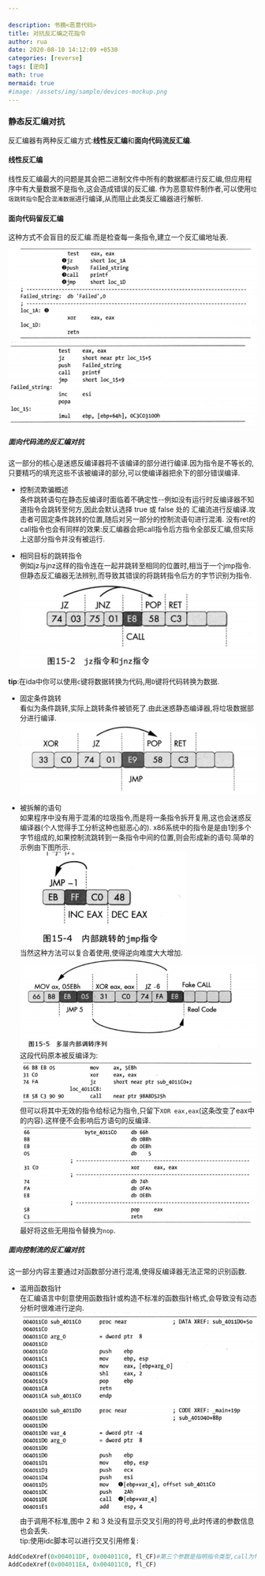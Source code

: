 ```yaml
---

description: 书摘<恶意代码>
title: 对抗反汇编之花指令
author: rua
date: 2020-08-10 14:12:09 +0530
categories: [reverse]
tags: [逆向]
math: true
mermaid: true
#image: /assets/img/sample/devices-mockup.png
---
```

### 静态反汇编对抗

反汇编器有两种反汇编方式:**线性反汇编**和**面向代码流反汇编**.

#### 线性反汇编
线性反汇编最大的问题是其会把二进制文件中所有的数据都进行反汇编,但应用程序中有大量数据不是指令,这会造成错误的反汇编.
作为恶意软件制作者,可以使用`垃圾跳转指令`配合`混淆数据`进行编译,从而阻止此类反汇编器进行解析.

#### 面向代码留反汇编
这种方式不会盲目的反汇编.而是检查每一条指令,建立一个反汇编地址表.
![面向代码流反汇编,注意数据部分被单独提了出来](https://raw.githubusercontent.com/niedabao1/niedabao1.github.io/master/pic/%E9%9D%A2%E5%90%91%E4%BB%A3%E7%A0%81%E6%B5%81.png)
![但线性反汇编就不行](https://raw.githubusercontent.com/niedabao1/niedabao1.github.io/master/pic/%E7%BA%BF%E6%80%A7%E6%B5%81.png)

##### 面向代码流的反汇编对抗

这一部分的核心是迷惑反编译器将不该编译的部分进行编译.因为指令是不等长的,只要精巧的填充这些不该被编译的部分,可以使编译器把余下的部分错误编译.

* 控制流欺骗概述  
条件跳转语句在静态反编译时面临着不确定性--例如没有运行时反编译器不知道指令会跳转至何方,因此会默认选择 true 或 false 处的
汇编流进行反编译.攻击者可固定条件跳转的位置,随后对另一部分的控制流语句进行混淆.
没有ret的call指令也会有同样的效果:反汇编器会把call指令后方指令全部反汇编,但实际上这部分指令并没有被运行.

* 相同目标的跳转指令  
例如jz与jnz这样的指令连在一起并跳转至相同的位置时,相当于一个jmp指令.但静态反汇编器无法辨别,而导致其错误的将跳转指令后方的字节识别为指令.
![注意第5个字节处不是指令,却被错误的识别](https://raw.githubusercontent.com/niedabao1/niedabao1.github.io/master/pic/15-2.png)

**tip**:在ida中你可以使用`c`键将数据转换为代码,用`D`键将代码转换为数据.

* 固定条件跳转  
看似为条件跳转,实际上跳转条件被锁死了.由此迷惑静态编译器,将垃圾数据部分进行编译.  
![xor指令使得jz指令总是跳转,而显然反编译器没有意识到这点](https://raw.githubusercontent.com/niedabao1/niedabao1.github.io/master/pic/15-3.png)

* 被拆解的语句  
如果程序中没有用于混淆的垃圾指令,而是将一条指令拆开复用,这也会迷惑反编译器(个人觉得手工分析这种也挺恶心的).
x86系统中的指令是是由1到多个字节组成的,如果控制流跳转到一条指令中间的位置,则会形成新的语句.简单的示例由下图所示.  
![jmp语句跳转到别的语句内部](https://raw.githubusercontent.com/niedabao1/niedabao1.github.io/master/pic/15-4.png)  
 当然这种方法可以复合着使用,使得逆向难度大大增加.
![两个代码内部跳转](https://raw.githubusercontent.com/niedabao1/niedabao1.github.io/master/pic/15-5.png)  
这段代码原本被反编译为:  
![错误的反编译](https://raw.githubusercontent.com/niedabao1/niedabao1.github.io/master/pic/%E6%97%A0%E6%95%88%E6%8C%87%E4%BB%A4-%E9%94%99%E8%AF%AF%E5%8F%8D%E7%BC%96%E8%AF%91.png)  
但可以将其中无效的指令给标记为指令,只留下`XOR eax,eax`(这条改变了eax中的内容).这样便不会影响后方语句的反编译.
![正确的反编译](https://raw.githubusercontent.com/niedabao1/niedabao1.github.io/master/pic/%E6%97%A0%E6%95%88%E6%8C%87%E4%BB%A4-%E6%AD%A3%E7%A1%AE%E5%8F%8D%E7%BC%96%E8%AF%91.png)  
最好将这些无用指令替换为`nop`.

##### 面向控制流的反汇编对抗  
这一部分内容主要通过对函数部分进行混淆,使得反编译器无法正常的识别函数.
* 滥用函数指针  
在汇编语言中刻意使用函数指针或构造不标准的函数指针格式,会导致没有动态分析时很难进行逆向.  
![函数指针滥用](https://raw.githubusercontent.com/niedabao1/niedabao1.github.io/master/pic/%E5%87%BD%E6%95%B0%E6%8C%87%E9%92%88%E6%BB%A5%E7%94%A8.png)  
由于调用不标准,图中 2 和 3 处没有显示交叉引用的符号,此时传递的参数信息也会丢失.  
tip:使用idc脚本可以进行交叉引用修复:  
```python
AddCodeXref(0x004011DF, 0x004011C0, fl_CF)#第三个参数是指明指令类型,call为fl_CF,跳转指令为fl_JF
AddCodeXref(0x004011EA, 0x004011C0, fl_CF)
```
